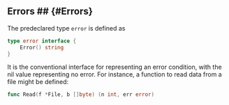 ## Errors ## {#Errors}

The predeclared type `error` is defined as

``` go
type error interface {
	Error() string
}
```

It is the conventional interface for representing an error condition, with the nil value representing no error. For instance, a function to read data from a file might be defined:

``` go
func Read(f *File, b []byte) (n int, err error)
```
